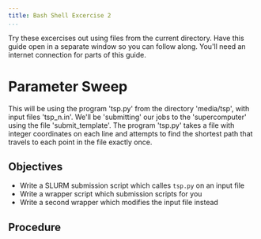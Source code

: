 ```yaml
---
title: Bash Shell Excercise 2
...
```


Try these excercises out using files from the current directory. Have this guide
open in a separate window so you can follow along. You'll need an internet
connection for parts of this guide.


Parameter Sweep
===============

This will be using the program 'tsp.py' from the directory 'media/tsp', with
input files 'tsp_n.in'. We'll be 'submitting' our jobs to the 'supercomputer'
using the file 'submit_template'. The program 'tsp.py' takes a file with integer
coordinates on each line and attempts to find the shortest path that travels
to each point in the file exactly once.

Objectives
----------

-   Write a SLURM submission script which calles `tsp.py` on an input file
-   Write a wrapper script which submission scripts for you
-   Write a second wrapper which modifies the input file instead

Procedure
---------

